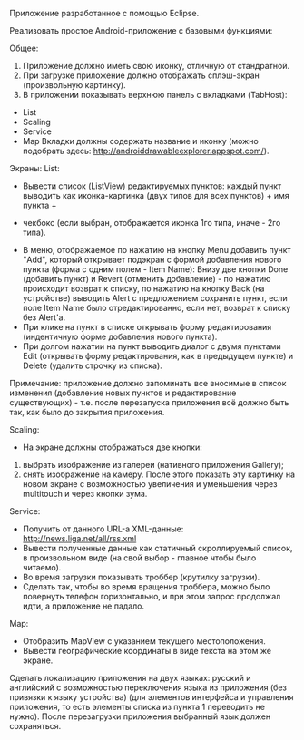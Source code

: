 ﻿Приложение разработанное с помощью Eclipse.

Реализовать простое Android-приложение с базовыми функциями:

Общее:
1. Приложение должно иметь свою иконку, отличную от стандратной.
2. При загрузке приложение должно отображать сплэш-экран (произвольную картинку).
3. В приложении показывать верхнюю панель с вкладками (TabHost):
- List
- Scaling
- Service
- Map
Вкладки должны содержать название и иконку (можно подобрать здесь: http://androiddrawableexplorer.appspot.com/).

Экраны:
List:
- Вывести список (ListView) редактируемых пунктов: каждый пункт выводить как иконка-картинка (двух типов для всех пунктов) + имя пункта +
+ чекбокс (если выбран, отображается иконка 1го типа, иначе - 2го типа).
- В меню, отображаемое по нажатию на кнопку Menu добавить пункт "Add", который открывает подэкран с формой добавления нового пункта 
(форма с одним полем - Item Name): Внизу две кнопки Done (добавить пункт) 
и Revert (отменить добавление) - по нажатию происходит возврат к списку,
 по нажатию на кнопку Back (на устройстве) выводить Alert с предложением сохранить пункт, если поле Item Name было отредактированно,
 если нет, возврат к списку без Alert'a.
- При клике на пункт в списке открывать форму редактирования (индентичную форме добавления нового пункта).
- При долгом нажатии на пункт выводить диалог с двумя пунктами Edit (открывать форму редактирования, как в предыдущем пункте)
 и Delete (удалить строчку из списка).

Примечание: приложение должно запоминать все вносимые в список изменения (добавление новых пунктов и редактирование существующих) - 
т.е. после перезапуска приложения всё должно быть так, как было до закрытия приложения.

 Scaling:
- На экране должны отображаться две кнопки: 
1) выбрать изображение из галереи (нативного приложения Gallery); 
2) снять изображение на камеру. После этого показать эту картинку на новом экране с возможностью увеличения и уменьшения через multitouch и через кнопки зума.

 Service:
- Получить от данного URL-а XML-данные: http://news.liga.net/all/rss.xml 
- Вывести полученные данные как статичный скроллируемый список, в произвольном виде (на свой выбор - главное чтобы было читаемо).
- Во время загрузки показывать троббер (крутилку загрузки).
- Сделать так, чтобы во время вращения троббера, можно было повернуть телефон горизонтально, и при этом запрос продолжал идти, а приложение не падало.

 Map:
- Отобразить MapView с указанием текущего местоположения.
- Вывести географические координаты в виде текста на этом же экране.

 Сделать локализацию приложения на двух языках: русский и английский с возможностью переключения языка из приложения (без привязки к языку устройства)
 (для элементов интерфейса и управления приложения, то есть элементы списка из пункта 1 переводить не нужно). 
После перезагрузки приложения выбранный язык должен сохраняться.

